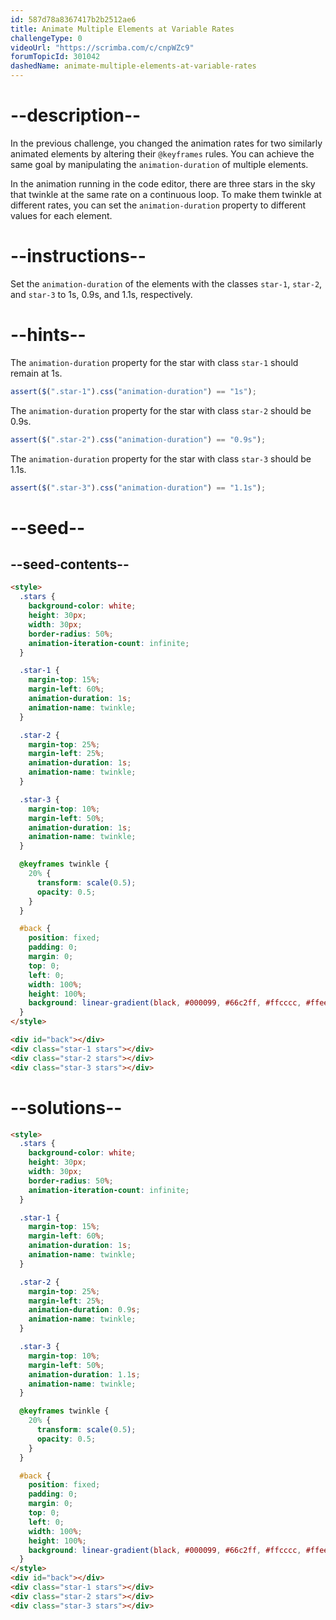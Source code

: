 ```yaml
---
id: 587d78a8367417b2b2512ae6
title: Animate Multiple Elements at Variable Rates
challengeType: 0
videoUrl: "https://scrimba.com/c/cnpWZc9"
forumTopicId: 301042
dashedName: animate-multiple-elements-at-variable-rates
---
```


# --description--

In the previous challenge, you changed the animation rates for two similarly animated elements by altering their `@keyframes` rules. You can achieve the same goal by manipulating the `animation-duration` of multiple elements.

In the animation running in the code editor, there are three stars in the sky that twinkle at the same rate on a continuous loop. To make them twinkle at different rates, you can set the `animation-duration` property to different values for each element.

# --instructions--

Set the `animation-duration` of the elements with the classes `star-1`, `star-2`, and `star-3` to 1s, 0.9s, and 1.1s, respectively.

# --hints--

The `animation-duration` property for the star with class `star-1` should remain at 1s.

```js
assert($(".star-1").css("animation-duration") == "1s");
```

The `animation-duration` property for the star with class `star-2` should be 0.9s.

```js
assert($(".star-2").css("animation-duration") == "0.9s");
```

The `animation-duration` property for the star with class `star-3` should be 1.1s.

```js
assert($(".star-3").css("animation-duration") == "1.1s");
```

# --seed--

## --seed-contents--

```html
<style>
  .stars {
    background-color: white;
    height: 30px;
    width: 30px;
    border-radius: 50%;
    animation-iteration-count: infinite;
  }

  .star-1 {
    margin-top: 15%;
    margin-left: 60%;
    animation-duration: 1s;
    animation-name: twinkle;
  }

  .star-2 {
    margin-top: 25%;
    margin-left: 25%;
    animation-duration: 1s;
    animation-name: twinkle;
  }

  .star-3 {
    margin-top: 10%;
    margin-left: 50%;
    animation-duration: 1s;
    animation-name: twinkle;
  }

  @keyframes twinkle {
    20% {
      transform: scale(0.5);
      opacity: 0.5;
    }
  }

  #back {
    position: fixed;
    padding: 0;
    margin: 0;
    top: 0;
    left: 0;
    width: 100%;
    height: 100%;
    background: linear-gradient(black, #000099, #66c2ff, #ffcccc, #ffeee6);
  }
</style>

<div id="back"></div>
<div class="star-1 stars"></div>
<div class="star-2 stars"></div>
<div class="star-3 stars"></div>
```

# --solutions--

```html
<style>
  .stars {
    background-color: white;
    height: 30px;
    width: 30px;
    border-radius: 50%;
    animation-iteration-count: infinite;
  }

  .star-1 {
    margin-top: 15%;
    margin-left: 60%;
    animation-duration: 1s;
    animation-name: twinkle;
  }

  .star-2 {
    margin-top: 25%;
    margin-left: 25%;
    animation-duration: 0.9s;
    animation-name: twinkle;
  }

  .star-3 {
    margin-top: 10%;
    margin-left: 50%;
    animation-duration: 1.1s;
    animation-name: twinkle;
  }

  @keyframes twinkle {
    20% {
      transform: scale(0.5);
      opacity: 0.5;
    }
  }

  #back {
    position: fixed;
    padding: 0;
    margin: 0;
    top: 0;
    left: 0;
    width: 100%;
    height: 100%;
    background: linear-gradient(black, #000099, #66c2ff, #ffcccc, #ffeee6);
  }
</style>
<div id="back"></div>
<div class="star-1 stars"></div>
<div class="star-2 stars"></div>
<div class="star-3 stars"></div>
```
